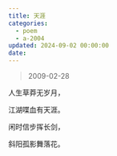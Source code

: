 ```yaml
---
title: 天涯
categories:
  - poem
  - a-2004
updated: 2024-09-02 00:00:00
date:
---
```


> 2009-02-28

人生草莽无岁月，

江湖喋血有天涯。

闲时信步挥长剑，

斜阳孤影舞落花。
